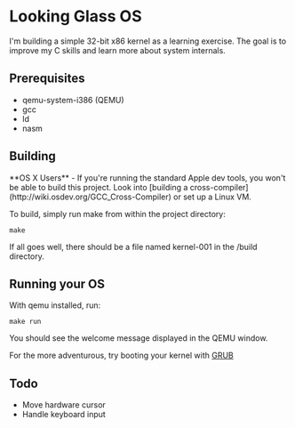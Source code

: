 # Looking Glass OS
I'm building a simple 32-bit x86 kernel as a learning exercise. The goal is to improve my C skills and learn more about system internals.

## Prerequisites
- qemu-system-i386 (QEMU)
- gcc
- ld
- nasm

## Building
<aside class="warning">
**OS X Users** - If you're running the standard Apple dev tools, you won't be able to build this project. Look into [building a cross-compiler](http://wiki.osdev.org/GCC_Cross-Compiler) or set up a Linux VM.
</aside>

To build, simply run make from within the project directory:
```
make
```
If all goes well, there should be a file named kernel-001 in the /build directory.
## Running your OS
With qemu installed, run:
```
make run
```
You should see the welcome message displayed in the QEMU window.

For the more adventurous, try booting your kernel with [GRUB](http://wiki.osdev.org/GRUB)

## Todo
- Move hardware cursor
- Handle keyboard input
